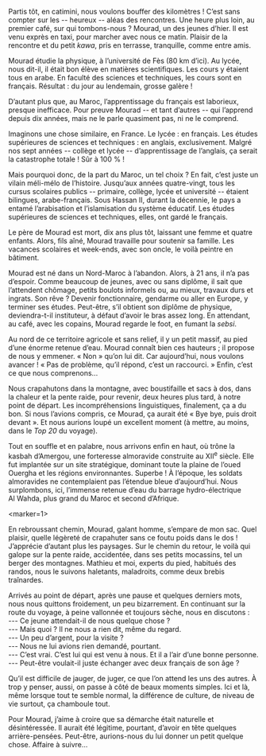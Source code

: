 ﻿Partis tôt, en catimini, nous voulons bouffer des kilomètres !
C’est sans compter sur les -- heureux -- aléas des rencontres.
Une heure plus loin, au premier café, sur qui tombons-nous ?
Mourad, un des jeunes d’hier.
Il est venu exprès en taxi, pour marcher avec nous ce matin.
Plaisir de la rencontre et du petit *kawa*, pris en terrasse, tranquille, comme entre amis.

Mourad étudie la physique, à l’université de Fès (80 km d’ici).
Au lycée, nous dit-il, il était bon élève en matières scientifiques.
Les cours y étaient tous en arabe.
En faculté des sciences et techniques, les cours sont en français.
Résultat : du jour au lendemain, grosse galère !

D’autant plus que, au Maroc, l’apprentissage du français est laborieux, presque inefficace.
Pour preuve Mourad -- et tant d’autres -- qui l’apprend depuis dix années, mais ne le parle quasiment pas, ni ne le comprend.

Imaginons une chose similaire, en France.
Le lycée : en français.
Les études supérieures de sciences et techniques : en anglais, exclusivement.
Malgré nos sept années -- collège et lycée -- d’apprentissage de l’anglais, ça serait la catastrophe totale ! Sûr à 100 % !

Mais pourquoi donc, de la part du Maroc, un tel choix ?
En fait, c’est juste un vilain méli-mélo de l’histoire.
Jusqu’aux années quatre-vingt, tous les cursus scolaires publics -- primaire, collège, lycée et université -- étaient bilingues, arabe-français.
Sous Hassan II, durant la décennie, le pays a entamé l’arabisation et l’islamisation du système éducatif.
Les études supérieures de sciences et techniques, elles, ont gardé le français.

Le père de Mourad est mort, dix ans plus tôt, laissant une femme et quatre enfants.
Alors, fils aîné, Mourad travaille pour soutenir sa famille.
Les vacances scolaires et week-ends, avec son oncle, le voilà peintre en bâtiment.

Mourad est né dans un Nord-Maroc à l’abandon.
Alors, à 21 ans, il n’a pas d’espoir.
Comme beaucoup de jeunes, avec ou sans diplôme, il sait que l’attendent chômage, petits boulots informels ou, au mieux, travaux durs et ingrats.
Son rêve ? Devenir fonctionnaire, gendarme ou aller en Europe, y terminer ses études.
Peut-être, s’il obtient son diplôme de physique, deviendra-t-il instituteur, à défaut d’avoir le bras assez long.
En attendant, au café, avec les copains, Mourad regarde le foot, en fumant la *sebsi*.

Au nord de ce territoire agricole et sans relief, il y un petit massif, au pied d’une énorme retenue d’eau.
Mourad connaît bien ces hauteurs ; il propose de nous y emmener.
« Non » qu’on lui dit. Car aujourd’hui, nous voulons avancer !
« Pas de problème, qu’il répond, c’est un raccourci. »
Enfin, c’est ce que nous comprenons...

Nous crapahutons dans la montagne, avec boustifaille et sacs à dos, dans la chaleur et la pente raide, pour revenir, deux heures plus tard, à notre point de départ.
Les incompréhensions linguistiques, finalement, ça a du bon.
Si nous l’avions compris, ce Mourad, ça aurait été « Bye bye, puis droit devant ».
Et nous aurions loupé un excellent moment (à mettre, au moins, dans le *Top 20* du voyage).

Tout en souffle et en palabre, nous arrivons enfin en haut, où trône la kasbah d’Amergou, une forteresse almoravide construite au XII<sup>e</sup> siècle.
Elle fut implantée sur un site stratégique, dominant toute la plaine de l’oued Ouergha et les régions environnantes.
Superbe !
À l’époque, les soldats almoravides ne contemplaient pas l’étendue bleue d’aujourd’hui.
Nous surplombons, ici, l’immense retenue d’eau du barrage hydro-électrique Al Wahda, plus grand du Maroc et second d’Afrique.

<marker=1>

En rebroussant chemin, Mourad, galant homme, s’empare de mon sac.
Quel plaisir, quelle légèreté de crapahuter sans ce foutu poids dans le dos !
J’apprécie d’autant plus les paysages.
Sur le chemin du retour, le voilà qui galope sur la pente raide, accidentée, dans ses petits mocassins, tel un berger des montagnes.
Mathieu et moi, experts du pied, habitués des randos, nous le suivons haletants, maladroits, comme deux brebis traînardes.

Arrivés au point de départ, après une pause et quelques derniers mots, nous nous quittons froidement, un peu bizarrement.
En continuant sur la route du voyage, à peine vallonnée et toujours sèche, nous en discutons :  
--- Ce jeune attendait-il de nous quelque chose ?  
--- Mais quoi ? Il ne nous a rien dit, même du regard.  
--- Un peu d’argent, pour la visite ?  
--- Nous ne lui avions rien demandé, pourtant.  
--- C’est vrai. C’est lui qui est venu à nous. Et il a l’air d’une bonne personne.  
--- Peut-être voulait-il juste échanger avec deux français de son âge ?

Qu’il est difficile de jauger, de juger, ce que l’on attend les uns des autres.
À trop y penser, aussi, on passe à côté de beaux moments simples.
Ici et là, même lorsque tout te semble normal, la différence de culture, de niveau de vie surtout, ça chamboule tout.

Pour Mourad, j’aime à croire que sa démarche était naturelle et désintéressée.
Il aurait été légitime, pourtant, d’avoir en tête quelques arrière-pensées.
Peut-être, aurions-nous du lui donner un petit quelque chose.
Affaire à suivre...
